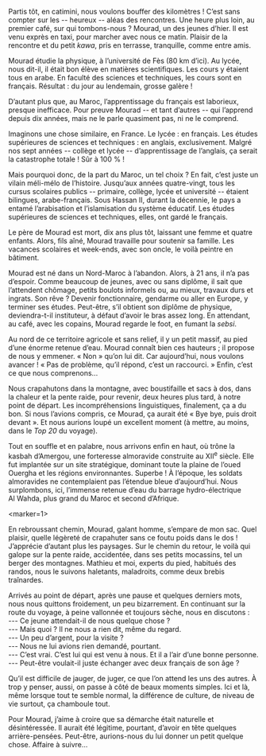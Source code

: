 ﻿Partis tôt, en catimini, nous voulons bouffer des kilomètres !
C’est sans compter sur les -- heureux -- aléas des rencontres.
Une heure plus loin, au premier café, sur qui tombons-nous ?
Mourad, un des jeunes d’hier.
Il est venu exprès en taxi, pour marcher avec nous ce matin.
Plaisir de la rencontre et du petit *kawa*, pris en terrasse, tranquille, comme entre amis.

Mourad étudie la physique, à l’université de Fès (80 km d’ici).
Au lycée, nous dit-il, il était bon élève en matières scientifiques.
Les cours y étaient tous en arabe.
En faculté des sciences et techniques, les cours sont en français.
Résultat : du jour au lendemain, grosse galère !

D’autant plus que, au Maroc, l’apprentissage du français est laborieux, presque inefficace.
Pour preuve Mourad -- et tant d’autres -- qui l’apprend depuis dix années, mais ne le parle quasiment pas, ni ne le comprend.

Imaginons une chose similaire, en France.
Le lycée : en français.
Les études supérieures de sciences et techniques : en anglais, exclusivement.
Malgré nos sept années -- collège et lycée -- d’apprentissage de l’anglais, ça serait la catastrophe totale ! Sûr à 100 % !

Mais pourquoi donc, de la part du Maroc, un tel choix ?
En fait, c’est juste un vilain méli-mélo de l’histoire.
Jusqu’aux années quatre-vingt, tous les cursus scolaires publics -- primaire, collège, lycée et université -- étaient bilingues, arabe-français.
Sous Hassan II, durant la décennie, le pays a entamé l’arabisation et l’islamisation du système éducatif.
Les études supérieures de sciences et techniques, elles, ont gardé le français.

Le père de Mourad est mort, dix ans plus tôt, laissant une femme et quatre enfants.
Alors, fils aîné, Mourad travaille pour soutenir sa famille.
Les vacances scolaires et week-ends, avec son oncle, le voilà peintre en bâtiment.

Mourad est né dans un Nord-Maroc à l’abandon.
Alors, à 21 ans, il n’a pas d’espoir.
Comme beaucoup de jeunes, avec ou sans diplôme, il sait que l’attendent chômage, petits boulots informels ou, au mieux, travaux durs et ingrats.
Son rêve ? Devenir fonctionnaire, gendarme ou aller en Europe, y terminer ses études.
Peut-être, s’il obtient son diplôme de physique, deviendra-t-il instituteur, à défaut d’avoir le bras assez long.
En attendant, au café, avec les copains, Mourad regarde le foot, en fumant la *sebsi*.

Au nord de ce territoire agricole et sans relief, il y un petit massif, au pied d’une énorme retenue d’eau.
Mourad connaît bien ces hauteurs ; il propose de nous y emmener.
« Non » qu’on lui dit. Car aujourd’hui, nous voulons avancer !
« Pas de problème, qu’il répond, c’est un raccourci. »
Enfin, c’est ce que nous comprenons...

Nous crapahutons dans la montagne, avec boustifaille et sacs à dos, dans la chaleur et la pente raide, pour revenir, deux heures plus tard, à notre point de départ.
Les incompréhensions linguistiques, finalement, ça a du bon.
Si nous l’avions compris, ce Mourad, ça aurait été « Bye bye, puis droit devant ».
Et nous aurions loupé un excellent moment (à mettre, au moins, dans le *Top 20* du voyage).

Tout en souffle et en palabre, nous arrivons enfin en haut, où trône la kasbah d’Amergou, une forteresse almoravide construite au XII<sup>e</sup> siècle.
Elle fut implantée sur un site stratégique, dominant toute la plaine de l’oued Ouergha et les régions environnantes.
Superbe !
À l’époque, les soldats almoravides ne contemplaient pas l’étendue bleue d’aujourd’hui.
Nous surplombons, ici, l’immense retenue d’eau du barrage hydro-électrique Al Wahda, plus grand du Maroc et second d’Afrique.

<marker=1>

En rebroussant chemin, Mourad, galant homme, s’empare de mon sac.
Quel plaisir, quelle légèreté de crapahuter sans ce foutu poids dans le dos !
J’apprécie d’autant plus les paysages.
Sur le chemin du retour, le voilà qui galope sur la pente raide, accidentée, dans ses petits mocassins, tel un berger des montagnes.
Mathieu et moi, experts du pied, habitués des randos, nous le suivons haletants, maladroits, comme deux brebis traînardes.

Arrivés au point de départ, après une pause et quelques derniers mots, nous nous quittons froidement, un peu bizarrement.
En continuant sur la route du voyage, à peine vallonnée et toujours sèche, nous en discutons :  
--- Ce jeune attendait-il de nous quelque chose ?  
--- Mais quoi ? Il ne nous a rien dit, même du regard.  
--- Un peu d’argent, pour la visite ?  
--- Nous ne lui avions rien demandé, pourtant.  
--- C’est vrai. C’est lui qui est venu à nous. Et il a l’air d’une bonne personne.  
--- Peut-être voulait-il juste échanger avec deux français de son âge ?

Qu’il est difficile de jauger, de juger, ce que l’on attend les uns des autres.
À trop y penser, aussi, on passe à côté de beaux moments simples.
Ici et là, même lorsque tout te semble normal, la différence de culture, de niveau de vie surtout, ça chamboule tout.

Pour Mourad, j’aime à croire que sa démarche était naturelle et désintéressée.
Il aurait été légitime, pourtant, d’avoir en tête quelques arrière-pensées.
Peut-être, aurions-nous du lui donner un petit quelque chose.
Affaire à suivre...
